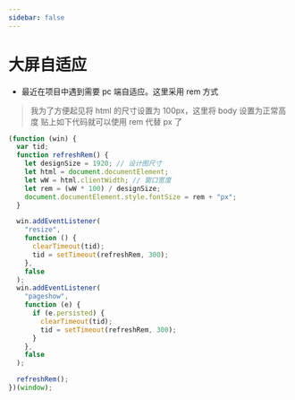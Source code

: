 ```yaml
---
sidebar: false
---
```


# 大屏自适应

- 最近在项目中遇到需要 pc 端自适应。这里采用 rem 方式

> 我为了方便起见将 html 的尺寸设置为 100px，这里将 body 设置为正常高度 贴上如下代码就可以使用 rem 代替 px 了

```js
(function (win) {
  var tid;
  function refreshRem() {
    let designSize = 1920; // 设计图尺寸
    let html = document.documentElement;
    let wW = html.clientWidth; // 窗口宽度
    let rem = (wW * 100) / designSize;
    document.documentElement.style.fontSize = rem + "px";
  }

  win.addEventListener(
    "resize",
    function () {
      clearTimeout(tid);
      tid = setTimeout(refreshRem, 300);
    },
    false
  );
  win.addEventListener(
    "pageshow",
    function (e) {
      if (e.persisted) {
        clearTimeout(tid);
        tid = setTimeout(refreshRem, 300);
      }
    },
    false
  );

  refreshRem();
})(window);
```
